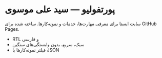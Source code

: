 # پورتفولیو — سید علی موسوی

سایت ایستا برای معرفی مهارت‌ها، خدمات و نمونه‌کارها. ساخته شده برای GitHub Pages.
- RTL و فارسی
- سبک، سریع، بدون وابستگی‌های سنگین
- فیلتر نمونه‌کارها با JSON
